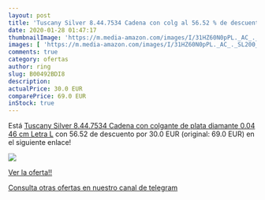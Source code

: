 ```yaml
---
layout: post
title: 'Tuscany Silver 8.44.7534 Cadena con colg al 56.52 % de descuento'
date: 2020-01-28 01:47:17
thumbnailImage: 'https://m.media-amazon.com/images/I/31HZ60N0pPL._AC_._SL200_.jpg'
images: [ 'https://m.media-amazon.com/images/I/31HZ60N0pPL._AC_._SL200_.jpg' ]
comments: true
category: ofertas
author: ring
slug: B00492BDI8
description:
actualPrice: 30.0 EUR
comparePrice: 69.0 EUR
inStock: true
---
```


Está [Tuscany Silver 8.44.7534 Cadena con colgante de plata  diamante  0.04   46 cm  Letra L](https://www.amazon.com/dp/B00492BDI8/?tag=redken08-20) con 56.52 de descuento por 30.0 EUR (original: 69.0 EUR) en el siguiente enlace!

[![](https://m.media-amazon.com/images/I/31HZ60N0pPL._AC_._SL200_.jpg)](https://www.amazon.com/dp/B00492BDI8/?tag=redken08-20)

[Ver la oferta!!](https://www.amazon.com/dp/B00492BDI8/?tag=redken08-20)

[Consulta otras ofertas en nuestro canal de telegram](https://t.me/s/ofertas25)
